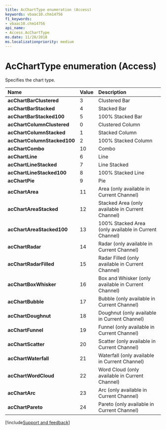 ```yaml
---
title: AcChartType enumeration (Access)
keywords: vbaac10.chm14756
f1_keywords:
- vbaac10.chm14756
api_name:
- Access.AcChartType
ms.date: 11/28/2018
ms.localizationpriority: medium
---
```



# AcChartType enumeration (Access)

Specifies the chart type.

|Name|Value|Description|
|:-----|:-----|:-----|
|**acChartBarClustered**|3|Clustered Bar|
|**acChartBarStacked**|4|Stacked Bar|
|**acChartBarStacked100**|5|100% Stacked Bar|
|**acChartColumnClustered**|0|Clustered Column|
|**acChartColumnStacked**|1|Stacked Column|
|**acChartColumnStacked100**|2|100% Stacked Column|
|**acChartCombo**|10|Combo|
|**acChartLine**|6|Line|
|**acChartLineStacked**|7|Line Stacked|
|**acChartLineStacked100**|8|100% Stacked Line|
|**acChartPie**|9|Pie|
|**acChartArea**|11|Area (only available in Current Channel)|
|**acChartAreaStacked**|12|Stacked Area (only available in Current Channel)|
|**acChartAreaStacked100**|13|100% Stacked Area (only available in Current Channel)|
|**acChartRadar**|14|Radar (only available in Current Channel)|
|**acChartRadarFilled**|15|Radar Filled (only available in Current Channel)|
|**acChartBoxWhisker**|16|Box and Whisker (only available in Current Channel)|
|**acChartBubble**|17|Bubble (only available in Current Channel)|
|**acChartDoughnut**|18|Doughnut (only available in Current Channel)|
|**acChartFunnel**|19|Funnel (only available in Current Channel)|
|**acChartScatter**|20|Scatter (only available in Current Channel)|
|**acChartWaterfall**|21|Waterfall (only available in Current Channel)|
|**acChartWordCloud**|22|Word Cloud (only available in Current Channel)|
|**acChartArc**|23|Arc (only available in Current Channel)|
|**acChartPareto**|24|Pareto (only available in Current Channel)|

[!include[Support and feedback](~/includes/feedback-boilerplate.md)]